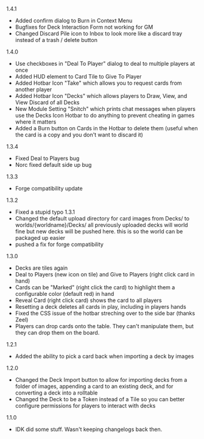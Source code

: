 1.4.1
- Added confirm dialog to Burn in Context Menu
- Bugfixes for Deck Interaction Form not working for GM
- Changed Discard Pile icon to Inbox to look more like a discard tray instead of a trash / delete button

1.4.0
- Use checkboxes in "Deal To Player" dialog to deal to multiple players at once
- Added HUD element to Card Tile to Give To Player
- Added Hotbar Icon "Take" which allows you to request cards from another player
- Added Hotbar Icon "Decks" which allows players to Draw, View, and View Discard of all Decks
- New Module Setting "Snitch" which prints chat messages when players use the Decks Icon Hotbar to do anything to prevent cheating in games where it matters
- Added a Burn button on Cards in the Hotbar to delete them (useful when the card is a copy and you don't want to discard it)

1.3.4
- Fixed Deal to Players bug
- Norc fixed default side up bug

1.3.3
- Forge compatibility update

1.3.2
- Fixed a stupid typo
1.3.1 
- Changed the default upload directory for card images from Decks/ to worlds/{worldname}/Decks/ all previously uploaded decks will world fine but new decks will be pushed here. this is so the world can be packaged up easier
- pushed a fix for forge compatibility

1.3.0
- Decks are tiles again
- Deal to Players (new icon on tile) and Give to Players (right click card in hand)
- Cards can be "Marked" (right click the card) to highlight them a configurable color (default red) in hand
- Reveal Card (right click card) shows the card to all players
- Resetting a deck deletes all cards in play, including in players hands
- Fixed the CSS issue of the hotbar streching over to the side bar (thanks Zeel)
- Players can drop cards onto the table. They can't manipulate them, but they can drop them on the board.

1.2.1
- Added the ability to pick a card back when importing a deck by images

1.2.0
- Changed the Deck Import button to allow for importing decks from a folder of images, appending a card to an existing deck, and for converting a deck into a rolltable
- Changed the Deck to be a Token instead of a Tile so you can better configure permissions for players to interact with decks

1.1.0
- IDK did some stuff. Wasn't keeping changelogs back then.